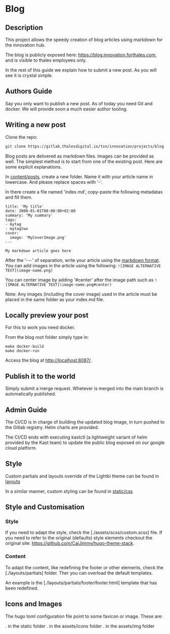 
# Blog

## Description

This project allows the speedy creation of blog articles using markdown for the innovation hub.

The blog is publicly exposed here: https://blog.innovation.forthales.com, and is visible to
thales employees only.

In the rest of this guide we explain how to submit a new post. As you will see
it is crystal simple.

## Authors Guide

Say you only want to publish a new post. As of today you need Git and docker.
We will provide soon a much easier author tooling.

## Writing a new post

Clone the repo:

```sh
git clone https://gitlab.thalesdigital.io/tsn/innovation/projects/blog.git
```

Blog posts are delivered as markdown files. Images can be provided as well.
The simplest method is to start from one of the existing post. Here are some explicit explanations.

In [content/posts](./content/posts), create a new folder. Name it with your article name in lowercase. 
And please replace spaces with '-'.

In there create a file named 'index.md', copy-paste the following metadatas and fill them.

```
title: 'My title'
date: 2000-01-01T00:00:00+02:00
summary: 'My summary'
tags:
- mytag
- mytagtwo
cover:
  image: 'MyCoverImage.png'
---

My markdown article goes here
```

After the '---' of separation, write your article using the [markdown format](https://www.markdownguide.org/basic-syntax/).
You can add images in the article using the following: ``` ![IMAGE ALTERNATIVE TEXT](image-name.png) ```

You can center image by adding '#center' after the image path such as ``` ![IMAGE ALTERNATIVE TEXT](image-name.png#center) ```

Note: Any images (including the cover image) used in the article must be placed in the same folder as your index.md file.

## Locally preview your post

For this to work you need docker.

From the blog root folder simply type in:
```
make docker-build
make docker-run
```
Access the blog at [http://localhost:8087/](http://localhost:8087/).

## Publish it to the world

Simply submit a merge request. Whetever is merged into the main branch is
automatically published. 

## Admin Guide

The CI/CD is in charge of building the updated blog image, in turn pushed to the Gitlab registry.
Helm charts are provided.

The CI/CD ends with executing kastctl (a lightweight variant of helm provided by the Kast team) to update 
the public blog exposed on our google cloud platform.


## Style

Custom partials and layouts override of the Lightbi theme can be found in [layouts](./layouts)

In a similar manner, custom styling can be found in [static/css](./static/css)


## Style and Customisation

### Style

If you need to adapt the style, check the [./assets/scss/custom.scss] file.
If you need to refer to the original (defaults) style elements checkout 
the original site: https://github.com/CaiJimmy/hugo-theme-stack.

### Content

To adapt the content, like redefining the footer or other elements, check the
[./layouts/partials] folder. Ther you can overload the default templates.

An example is the [./layouts/partials/footer/footer.html] template that has been redefined. 

## Icons and Images

The hugo toml configuration file point to some favicon or image. These are:

. in the static folder
. in the assets/icons folder
. in the assets/img folder

